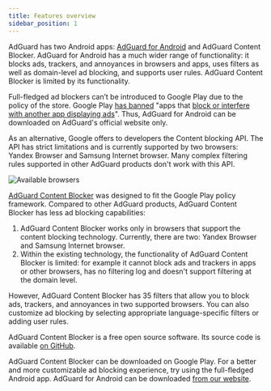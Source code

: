 ```yaml
---
title: Features overview
sidebar_position: 1
---
```


AdGuard has two Android apps: [AdGuard for Android](https://adguard.com/en/adguard-android/overview.html) and AdGuard Content Blocker. AdGuard for Android has a much wider range of functionality: it blocks ads, trackers, and annoyances in browsers and apps, uses filters as well as domain-level ad blocking, and supports user rules. AdGuard Content Blocker is limited by its functionality.

Full-fledged ad blockers can’t be introduced to Google Play due to the policy of the store. Google Play [has banned](https://adguard.com/en/blog/google-removes-adguard-android-app-google-play.html) "apps that [block or interfere with another app displaying ads](https://www.androidpolice.com/2016/03/01/google-explicitly-bans-ad-blockers-from-the-play-store-except-all-those-ad-blocking-web-browsers-apparently/)". Thus, AdGuard for Android can be downloaded on AdGuard's official website only.

As an alternative, Google offers to developers the Content blocking API. The API has strict limitations and is currently supported by two browsers: Yandex Browser and Samsung Internet browser. Many complex filtering rules supported in other AdGuard products don't work with this API.

![Available browsers](https://cdn.adguard.com/content/Kb/ad_blocker/content_blocker/content_blocker.png)

[AdGuard Content Blocker](https://play.google.com/store/apps/details?id=com.adguard.android.contentblocker) was designed to fit the Google Play policy framework. Compared to other AdGuard products, AdGuard Content Blocker has less ad blocking capabilities:

1. AdGuard Content Blocker works only in browsers that support the content blocking technology. Currently, there are two: Yandex Browser and Samsung Internet browser.  
2. Within the existing technology, the functionality of AdGuard Content Blocker is limited: for example it cannot block ads and trackers in apps or other browsers, has no filtering log and doesn't support filtering at the domain level.

However, AdGuard Content Blocker has 35 filters that allow you to block ads, trackers, and annoyances in two supported browsers. You can also customize ad blocking by selecting appropriate language-specific filters or adding user rules.

AdGuard Content Blocker is a free open source software. Its source code is available [on GitHub](https://github.com/AdguardTeam/ContentBlocker).

AdGuard Content Blocker can be downloaded on Google Play. For a better and more customizable ad blocking experience, try using the full-fledged Android app. AdGuard for Android can be downloaded [from our website](https://adguard.com/adguard-android/overview.html).
